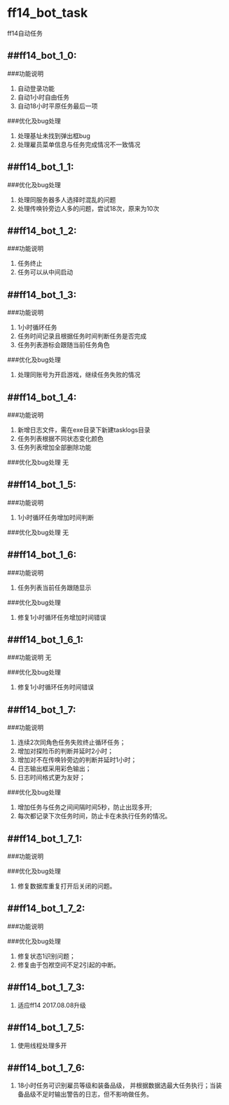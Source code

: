 # ff14_bot_task
ff14自动任务

##ff14_bot_1_0:
-----------------------------------------
###功能说明
1. 自动登录功能
2. 自动1小时自由任务
3. 自动18小时平原任务最后一项

###优化及bug处理
1. 处理基址未找到弹出框bug
2. 处理雇员菜单信息与任务完成情况不一致情况


##ff14_bot_1_1:
-----------------------------------------
###优化及bug处理
1. 处理同服务器多人选择时混乱的问题
2. 处理传唤铃旁边人多的问题，尝试18次，原来为10次

##ff14_bot_1_2:
-----------------------------------------
###功能说明
1. 任务终止
2. 任务可以从中间启动

##ff14_bot_1_3:
-----------------------------------------
###功能说明
1. 1小时循环任务
2. 任务时间记录且根据任务时间判断任务是否完成
3. 任务列表游标会跟随当前任务角色


###优化及bug处理
1. 处理同账号为开启游戏，继续任务失败的情况

##ff14_bot_1_4:
-----------------------------------------
###功能说明
1. 新增日志文件，需在exe目录下新建tasklogs目录
2. 任务列表根据不同状态变化颜色
3. 任务列表增加全部删除功能


###优化及bug处理
无

##ff14_bot_1_5:
-----------------------------------------
###功能说明
1. 1小时循环任务增加时间判断

###优化及bug处理
无

##ff14_bot_1_6:
-----------------------------------------
###功能说明
1. 任务列表当前任务跟随显示 

###优化及bug处理
1. 修复1小时循环任务增加时间错误


##ff14_bot_1_6_1:
-----------------------------------------
###功能说明
无

###优化及bug处理
1. 修复1小时循环任务时间错误


##ff14_bot_1_7:
-----------------------------------------
###功能说明
1. 连续2次同角色任务失败终止循环任务；
2. 增加对探险币的判断并延时2小时；
3. 增加对不在传唤铃旁边的判断并延时1小时；
4. 日志输出框采用彩色输出；
5. 日志时间格式更为友好；

###优化及bug处理
1. 增加任务与任务之间间隔时间5秒，防止出现多开;
2. 每次都记录下次任务时间，防止卡在未执行任务的情况。 

##ff14_bot_1_7_1:
-----------------------------------------
###功能说明


###优化及bug处理
1. 修复数据库重复打开后关闭的问题。

##ff14_bot_1_7_2:
-----------------------------------------
###功能说明


###优化及bug处理
1. 修复状态1识别问题；
2. 修复由于包袱空间不足2引起的中断。


##ff14_bot_1_7_3:
-----------------------------------------
1. 适应ff14 2017.08.08升级

##ff14_bot_1_7_5:
-----------------------------------------
1. 使用线程处理多开


##ff14_bot_1_7_6:
-----------------------------------------
1. 18小时任务可识别雇员等级和装备品级， 并根据数据选最大任务执行；当装备品级不足时输出警告的日志，但不影响做任务。
